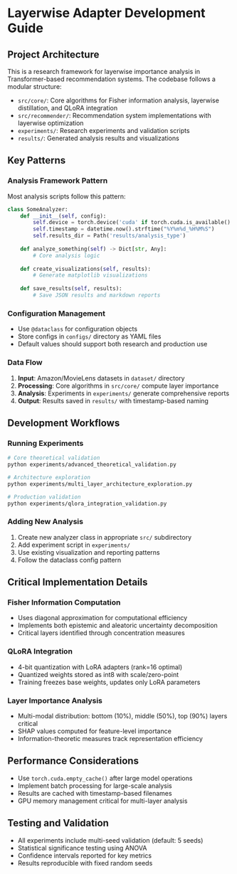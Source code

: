 # Layerwise Adapter Development Guide

## Project Architecture

This is a research framework for layerwise importance analysis in Transformer-based recommendation systems. The codebase follows a modular structure:

- `src/core/`: Core algorithms for Fisher information analysis, layerwise distillation, and QLoRA integration
- `src/recommender/`: Recommendation system implementations with layerwise optimization
- `experiments/`: Research experiments and validation scripts
- `results/`: Generated analysis results and visualizations

## Key Patterns

### Analysis Framework Pattern
Most analysis scripts follow this pattern:
```python
class SomeAnalyzer:
    def __init__(self, config):
        self.device = torch.device('cuda' if torch.cuda.is_available() else 'cpu')
        self.timestamp = datetime.now().strftime("%Y%m%d_%H%M%S")
        self.results_dir = Path('results/analysis_type')
        
    def analyze_something(self) -> Dict[str, Any]:
        # Core analysis logic
        
    def create_visualizations(self, results):
        # Generate matplotlib visualizations
        
    def save_results(self, results):
        # Save JSON results and markdown reports
```

### Configuration Management
- Use `@dataclass` for configuration objects
- Store configs in `configs/` directory as YAML files
- Default values should support both research and production use

### Data Flow
1. **Input**: Amazon/MovieLens datasets in `dataset/` directory
2. **Processing**: Core algorithms in `src/core/` compute layer importance
3. **Analysis**: Experiments in `experiments/` generate comprehensive reports
4. **Output**: Results saved in `results/` with timestamp-based naming

## Development Workflows

### Running Experiments
```bash
# Core theoretical validation
python experiments/advanced_theoretical_validation.py

# Architecture exploration
python experiments/multi_layer_architecture_exploration.py

# Production validation
python experiments/qlora_integration_validation.py
```

### Adding New Analysis
1. Create new analyzer class in appropriate `src/` subdirectory
2. Add experiment script in `experiments/`
3. Use existing visualization and reporting patterns
4. Follow the dataclass config pattern

## Critical Implementation Details

### Fisher Information Computation
- Uses diagonal approximation for computational efficiency
- Implements both epistemic and aleatoric uncertainty decomposition
- Critical layers identified through concentration measures

### QLoRA Integration
- 4-bit quantization with LoRA adapters (rank=16 optimal)
- Quantized weights stored as int8 with scale/zero-point
- Training freezes base weights, updates only LoRA parameters

### Layer Importance Analysis
- Multi-modal distribution: bottom (10%), middle (50%), top (90%) layers critical
- SHAP values computed for feature-level importance
- Information-theoretic measures track representation efficiency

## Performance Considerations

- Use `torch.cuda.empty_cache()` after large model operations
- Implement batch processing for large-scale analysis
- Results are cached with timestamp-based filenames
- GPU memory management critical for multi-layer analysis

## Testing and Validation

- All experiments include multi-seed validation (default: 5 seeds)
- Statistical significance testing using ANOVA
- Confidence intervals reported for key metrics
- Results reproducible with fixed random seeds
